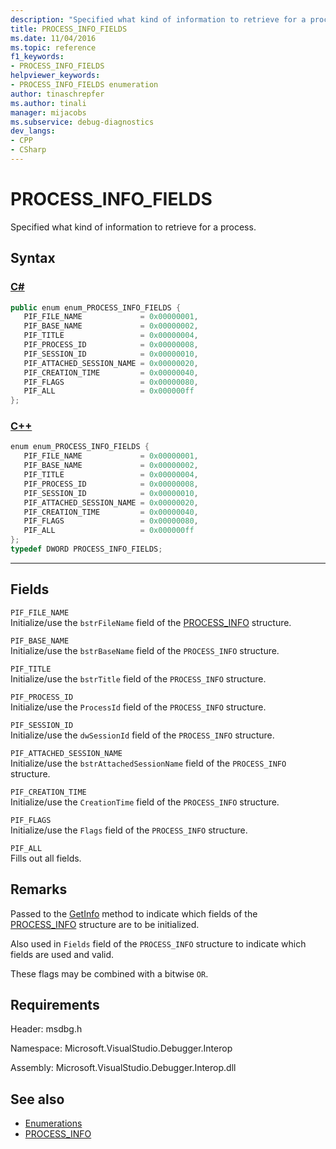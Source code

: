 ```yaml
---
description: "Specified what kind of information to retrieve for a process."
title: PROCESS_INFO_FIELDS
ms.date: 11/04/2016
ms.topic: reference
f1_keywords:
- PROCESS_INFO_FIELDS
helpviewer_keywords:
- PROCESS_INFO_FIELDS enumeration
author: tinaschrepfer
ms.author: tinali
manager: mijacobs
ms.subservice: debug-diagnostics
dev_langs:
- CPP
- CSharp
---
```

# PROCESS_INFO_FIELDS

Specified what kind of information to retrieve for a process.

## Syntax

### [C#](#tab/csharp)
```csharp
public enum enum_PROCESS_INFO_FIELDS { 
   PIF_FILE_NAME             = 0x00000001,
   PIF_BASE_NAME             = 0x00000002,
   PIF_TITLE                 = 0x00000004,
   PIF_PROCESS_ID            = 0x00000008,
   PIF_SESSION_ID            = 0x00000010,
   PIF_ATTACHED_SESSION_NAME = 0x00000020,
   PIF_CREATION_TIME         = 0x00000040,
   PIF_FLAGS                 = 0x00000080,
   PIF_ALL                   = 0x000000ff
};
```
### [C++](#tab/cpp)
```cpp
enum enum_PROCESS_INFO_FIELDS { 
   PIF_FILE_NAME             = 0x00000001,
   PIF_BASE_NAME             = 0x00000002,
   PIF_TITLE                 = 0x00000004,
   PIF_PROCESS_ID            = 0x00000008,
   PIF_SESSION_ID            = 0x00000010,
   PIF_ATTACHED_SESSION_NAME = 0x00000020,
   PIF_CREATION_TIME         = 0x00000040,
   PIF_FLAGS                 = 0x00000080,
   PIF_ALL                   = 0x000000ff
};
typedef DWORD PROCESS_INFO_FIELDS;
```
---

## Fields
 `PIF_FILE_NAME`\
 Initialize/use the `bstrFileName` field of the [PROCESS_INFO](../../../extensibility/debugger/reference/process-info.md) structure.

 `PIF_BASE_NAME`\
 Initialize/use the `bstrBaseName` field of the `PROCESS_INFO` structure.

 `PIF_TITLE`\
 Initialize/use the `bstrTitle` field of the `PROCESS_INFO` structure.

 `PIF_PROCESS_ID`\
 Initialize/use the `ProcessId` field of the `PROCESS_INFO` structure.

 `PIF_SESSION_ID`\
 Initialize/use the `dwSessionId` field of the `PROCESS_INFO` structure.

 `PIF_ATTACHED_SESSION_NAME`\
 Initialize/use the `bstrAttachedSessionName` field of the `PROCESS_INFO` structure.

 `PIF_CREATION_TIME`\
 Initialize/use the `CreationTime` field of the `PROCESS_INFO` structure.

 `PIF_FLAGS`\
 Initialize/use the `Flags` field of the `PROCESS_INFO` structure.

 `PIF_ALL`\
 Fills out all fields.

## Remarks
 Passed to the [GetInfo](../../../extensibility/debugger/reference/idebugprocess2-getinfo.md) method to indicate which fields of the [PROCESS_INFO](../../../extensibility/debugger/reference/process-info.md) structure are to be initialized.

 Also used in `Fields` field of the `PROCESS_INFO` structure to indicate which fields are used and valid.

 These flags may be combined with a bitwise `OR`.

## Requirements
 Header: msdbg.h

 Namespace: Microsoft.VisualStudio.Debugger.Interop

 Assembly: Microsoft.VisualStudio.Debugger.Interop.dll

## See also
- [Enumerations](../../../extensibility/debugger/reference/enumerations-visual-studio-debugging.md)
- [PROCESS_INFO](../../../extensibility/debugger/reference/process-info.md)
